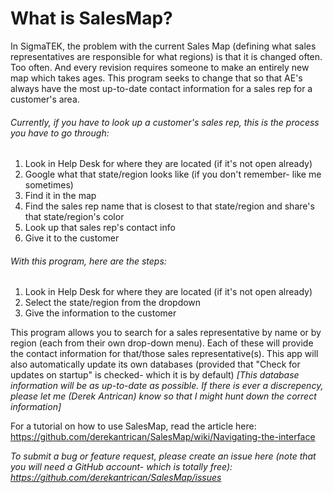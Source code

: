 # What is SalesMap?

In SigmaTEK, the problem with the current Sales Map (defining what sales representatives are responsible for what regions) is that it is changed often. Too often. And every revision requires someone to make an entirely new map which takes ages. This program seeks to change that so that AE's always have the most up-to-date contact information for a sales rep for a customer's area.

###### Currently, if you have to look up a customer's sales rep, this is the process you have to go through:

1. Look in Help Desk for where they are located (if it's not open already)
2. Google what that state/region looks like (if you don't remember- like me sometimes)
3. Find it in the map
4. Find the sales rep name that is closest to that state/region and share's that state/region's color
5. Look up that sales rep's contact info
6. Give it to the customer

###### With this program, here are the steps:

1. Look in Help Desk for where they are located (if it's not open already)
2. Select the state/region from the dropdown
3. Give the information to the customer

This program allows you to search for a sales representative by name or by region (each from their own drop-down menu). Each of these will provide the contact information for that/those sales representative(s). This app will also automatically update its own databases (provided that "Check for updates on startup" is checked- which it is by default) *[This database information will be as up-to-date as possible. If there is ever a discrepency, please let me (Derek Antrican) know so that I might hunt down the correct information]*

For a tutorial on how to use SalesMap, read the article here: https://github.com/derekantrican/SalesMap/wiki/Navigating-the-interface

*To submit a bug or feature request, please create an issue here (note that you will need a GitHub account- which is totally free): https://github.com/derekantrican/SalesMap/issues*


